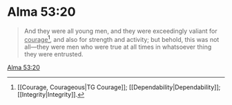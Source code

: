 # Alma 53:20

> And they were all young men, and they were exceedingly valiant for <u>courage</u>[^a], and also for strength and activity; but behold, this was not all—they were men who were true at all times in whatsoever thing they were entrusted.

[Alma 53:20](https://www.churchofjesuschrist.org/study/scriptures/bofm/alma/53?lang=eng&id=p20#p20)


[^a]: [[Courage, Courageous|TG Courage]]; [[Dependability|Dependability]]; [[Integrity|Integrity]].  
